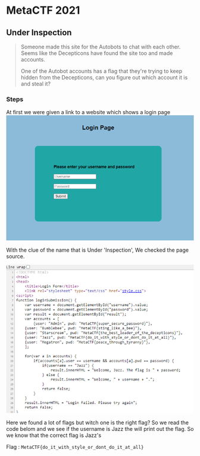 # MetaCTF 2021

## Under Inspection

>Someone made this site for the Autobots to chat with each other. Seems like the Decepticons have found the site too and made accounts.
>
>One of the Autobot accounts has a flag that they're trying to keep hidden from the Decepticons, can you figure out which account it is and steal it?

### Steps

At first we were given a link to a website which shows a login page
![](img/login.png)

With the clue of the name that is Under 'Inspection', We checked the page source.

![](img/page-source.png)

Here we found a lot of flags but witch one is the right flag? So we read the code belom and we see if the username is Jazz the will print out the flag. So we know that the correct flag is Jazz's

Flag : `MetaCTF{do_it_with_style_or_dont_do_it_at_all}`
